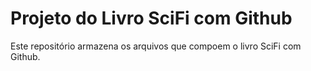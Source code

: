 # Projeto do Livro SciFi com Github

Este repositório armazena os arquivos que compoem o livro SciFi com Github.